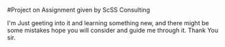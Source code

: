 #Project on Assignment given by ScSS Consulting

I'm Just geeting into it and learning something new, and there might be some mistakes hope you will consider and guide me through it.
Thank You sir.